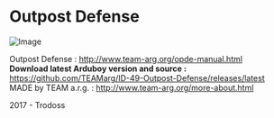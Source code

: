 # Outpost Defense
![Image](http://www.team-arg.org/masterfiles/team-arg-opde/images/banner-ID-49.png)

Outpost Defense : http://www.team-arg.org/opde-manual.html  
**Download latest Arduboy version and source :** https://github.com/TEAMarg/ID-49-Outpost-Defense/releases/latest  
MADE by TEAM a.r.g. : http://www.team-arg.org/more-about.html
 
2017 - Trodoss